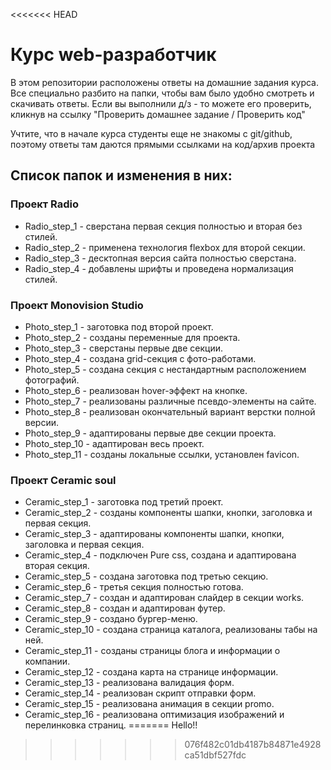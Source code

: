 <<<<<<< HEAD
# Курс web-разработчик

В этом репозитории расположены ответы на домашние задания курса. Все специально разбито на папки, чтобы вам было удобно смотреть и скачивать ответы.
Если вы выполнили д/з - то можете его проверить, кликнув на ссылку "Проверить домашнее задание / Проверить код"

Учтите, что в начале курса студенты еще не знакомы с git/github, поэтому ответы там даются прямыми ссылками на код/архив проекта

## Список папок и изменения в них:

### Проект Radio

- Radio_step_1 - сверстана первая секция полностью и вторая без стилей.
- Radio_step_2 - применена технология flexbox для второй секции.
- Radio_step_3 - десктопная версия сайта полностью сверстана.
- Radio_step_4 - добавлены шрифты и проведена нормализация стилей.

### Проект Monovision Studio

- Photo_step_1 - заготовка под второй проект.
- Photo_step_2 - созданы переменные для проекта.
- Photo_step_3 - сверстаны первые две секции.
- Photo_step_4 - создана grid-секция с фото-работами.
- Photo_step_5 - создана секция с нестандартным расположением фотографий.
- Photo_step_6 - реализован hover-эффект на кнопке.
- Photo_step_7 - реализованы различные псевдо-элементы на сайте.
- Photo_step_8 - реализован окончательный вариант верстки полной версии.
- Photo_step_9 - адаптированы первые две секции проекта.
- Photo_step_10 - адаптирован весь проект.
- Photo_step_11 - созданы локальные ссылки, установлен favicon.

### Проект Ceramic soul

- Ceramic_step_1 - заготовка под третий проект.
- Ceramic_step_2 - созданы компоненты шапки, кнопки, заголовка и первая секция.
- Ceramic_step_3 - адаптированы компоненты шапки, кнопки, заголовка и первая секция.
- Ceramic_step_4 - подключен Pure css, создана и адаптирована вторая секция.
- Ceramic_step_5 - создана заготовка под третью секцию.
- Ceramic_step_6 - третья секция полностью готова.
- Ceramic_step_7 - создан и адаптирован слайдер в секции works.
- Ceramic_step_8 - создан и адаптирован футер.
- Ceramic_step_9 - создано бургер-меню.
- Ceramic_step_10 - создана страница каталога, реализованы табы на ней.
- Ceramic_step_11 - созданы страницы блога и информации о компании.
- Ceramic_step_12 - создана карта на странице информации.
- Ceramic_step_13 - реализована валидация форм.
- Ceramic_step_14 - реализован скрипт отправки форм.
- Ceramic_step_15 - реализована анимация в секции promo.
- Ceramic_step_16 - реализована оптимизация изображений и перелинковка страниц.
=======
Hello!!
>>>>>>> 076f482c01db4187b84871e4928ca51dbf527fdc
